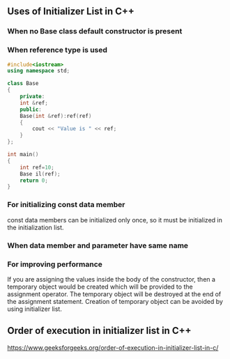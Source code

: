 ## Uses of Initializer List in C++

### When no Base class default constructor is present

### When reference type is used

```cpp
#include<iostream>
using namespace std;

class Base
{
    private:
    int &ref;
    public:
    Base(int &ref):ref(ref)
    {
        cout << "Value is " << ref;
    }
};

int main()
{
    int ref=10;
    Base il(ref);
    return 0;
}
```

### For initializing const data member

const data members can be initialized only once, so it must be initialized in the initialization list.

### When data member and parameter have same name

### For improving performance

If you are assigning the values inside the body of the constructor, then a temporary object would be created which will be provided to the assignment operator. The temporary object will be destroyed at the end of the assignment statement. Creation of temporary object can be avoided by using initializer list.

## Order of execution in initializer list in C++
https://www.geeksforgeeks.org/order-of-execution-in-initializer-list-in-c/
